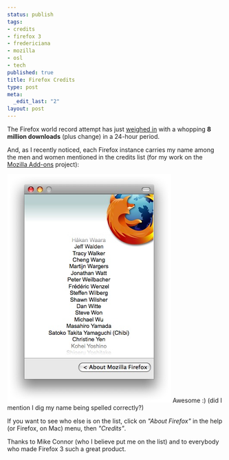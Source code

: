 ```yaml
--- 
status: publish
tags: 
- credits
- firefox 3
- fredericiana
- mozilla
- osl
- tech
published: true
title: Firefox Credits
type: post
meta: 
  _edit_last: "2"
layout: post
---
```

The Firefox world record attempt has just <a href="http://www.spreadfirefox.com/en-US/worldrecord/">weighed in</a> with a whopping <strong>8 million downloads</strong> (plus change) in a 24-hour period.

And, as I recently noticed, each Firefox instance carries my name among the men and women mentioned in the credits list (for my work on the <a href="https://addons.mozilla.org">Mozilla Add-ons</a> project):

<img src="/media/wp/2008/06/firefox-credits.jpg" alt="My name in the Firefox 3 credits." title="Firefox Credits" width="381" height="532" class="alignnone size-full wp-image-1314" />
Awesome :) (did I mention I dig my name being spelled correctly?)

If you want to see who else is on the list, click on <em>"About Firefox"</em> in the help (or Firefox, on Mac) menu, then <em>"Credits"</em>.

Thanks to Mike Connor (who I believe put me on the list) and to everybody who made Firefox 3 such a great product.

